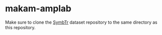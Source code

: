 # makam-amplab

Make sure to clone the [SymbTr](https://github.com/MTG/SymbTr) dataset repository to the same directory as this repository.
